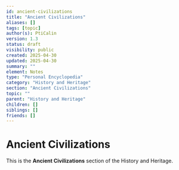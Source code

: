 ```yaml
---
id: ancient-civilizations
title: "Ancient Civilizations"
aliases: []
tags: [topic]
author(s): PtiCalin
version: 1.3
status: draft
visibility: public
created: 2025-04-30
updated: 2025-04-30
summary: ""
element: Notes
type: "Personal Encyclopedia"
category: "History and Heritage"
section: "Ancient Civilizations"
topic: ""
parent: "History and Heritage"
children: []
siblings: []
friends: []
---
```

# Ancient Civilizations

This is the **Ancient Civilizations** section of the History and Heritage.
